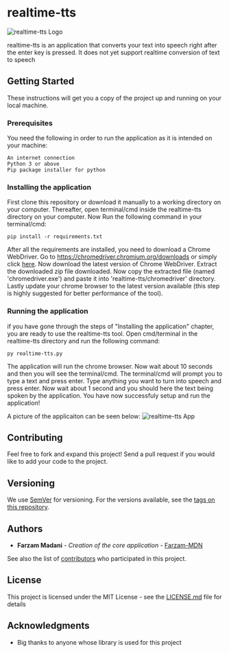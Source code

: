# realtime-tts

![realtime-tts Logo](https://i.imgur.com/JEScmwU.png)

realtime-tts is an application that converts your text into speech right after the enter key is pressed. It does not yet support realtime conversion of text to speech

## Getting Started

These instructions will get you a copy of the project up and running on your local machine.

### Prerequisites

You need the following in order to run the application as it is intended on your machine:

```
An internet connection
Python 3 or above
Pip package installer for python
```

### Installing the application

First clone this repository or download it manually to a working directory on your computer.
Thereafter, open terminal/cmd inside the realtime-tts directory on your computer.
Now Run the following command in your terminal/cmd:

```
pip install -r requirements.txt
```
After all the requirements are installed, you need to download a Chrome WebDriver. Go to https://chromedriver.chromium.org/downloads or simply click [here](https://chromedriver.chromium.org/downloads).
Now download the latest version of Chrome WebDriver. Extract the downloaded zip file downloaded. Now copy the extracted file (named 'chromedriver.exe') and paste it into 'realtime-tts/chromedriver' directory. Lastly update your chrome browser to the latest version available (this step is highly suggested for better performance of the tool).



### Running the application 

if you have gone through the steps of "Installing the application" chapter, you are ready to use the realtime-tts tool. Open cmd/terminal in the realtime-tts directory and run the following command:

```
py realtime-tts.py
```

The application will run the chrome browser.
Now wait about 10 seconds and then you will see the terminal/cmd. 
The terminal/cmd will prompt you to type a text and press enter.
Type anything you want to turn into speech and press enter. 
Now wait about 1 second and you should here the text being spoken by the application.
You have now successfuly setup and run the application!

A picture of the applicaiton can be seen below:
![realtime-tts App](https://i.imgur.com/0z3BcBC.png)



## Contributing

Feel free to fork and expand this project! Send a pull request if you would like to add your code to the project.

## Versioning

We use [SemVer](http://semver.org/) for versioning. For the versions available, see the [tags on this repository](https://github.com/Farzam-MDN/JustShareKeys/releases). 

## Authors

* **Farzam Madani** - *Creation of the core application* - [Farzam-MDN](https://github.com/Farzam-MDN)

See also the list of [contributors](https://github.com/Farzam-MDN/JustShareKeys/contributors) who participated in this project.

## License

This project is licensed under the MIT License - see the [LICENSE.md](https://github.com/Farzam-MDN/JustShareKeys/blob/master/LICENSE) file for details

## Acknowledgments

* Big thanks to anyone whose library is used for this project 

